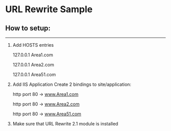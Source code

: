 
# URL Rewrite Sample


## How to setup:
--------------

 1. Add HOSTS entries

    127.0.0.1	Area1.com
    
    127.0.0.1	Area2.com
    
    127.0.0.1	Area51.com

 2. Add IIS Application
	Create 2 bindings to site/application: 
	
	http port 80 -> www.Area1.com 
	
	http port 80 -> www.Area2.com
	
	http port 80 -> www.Area51.com
3. Make sure that URL Rewrite 2.1 module is installed



